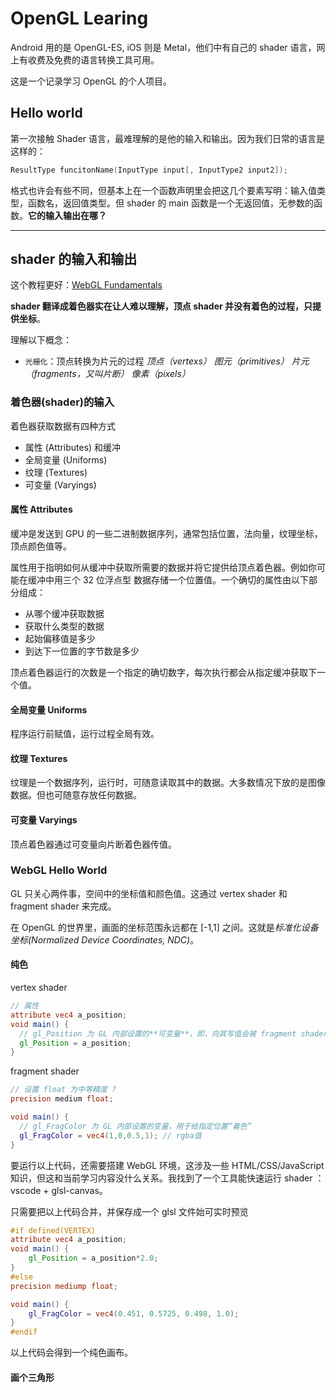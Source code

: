 
# OpenGL Learing

Android 用的是 OpenGL-ES, iOS 则是 Metal，他们中有自己的 shader 语言，网上有收费及免费的语言转换工具可用。


这是一个记录学习 OpenGL 的个人项目。

## Hello world

第一次接触 Shader 语言，最难理解的是他的输入和输出。因为我们日常的语言是这样的：

```C
ResultType funcitonName(InputType input[, InputType2 input2]);
```

格式也许会有些不同，但基本上在一个函数声明里会把这几个要素写明：输入值类型，函数名，返回值类型。但 shader 的 main 函数是一个无返回值，无参数的函数。**它的输入输出在哪？**

---

## shader 的输入和输出

这个教程更好：[WebGL Fundamentals](https://webglfundamentals.org/webgl/lessons/zh_cn/webgl-fundamentals.html)

**shader 翻译成着色器实在让人难以理解，顶点 shader 并没有着色的过程，只提供坐标**。

理解以下概念：

- `光栅化`：顶点转换为片元的过程 *顶点（vertexs） 图元（primitives） 片元（fragments，又叫片断） 像素（pixels）*

### 着色器(shader)的输入

着色器获取数据有四种方式

- 属性 (Attributes) 和缓冲
- 全局变量 (Uniforms)
- 纹理 (Textures)
- 可变量 (Varyings)

#### 属性 Attributes

缓冲是发送到 GPU 的一些二进制数据序列，通常包括位置，法向量，纹理坐标，顶点颜色值等。

属性用于指明如何从缓冲中获取所需要的数据并将它提供给顶点着色器。例如你可能在缓冲中用三个 32 位浮点型 数据存储一个位置值。一个确切的属性由以下部分组成：

- 从哪个缓冲获取数据
- 获取什么类型的数据
- 起始偏移值是多少
- 到达下一位置的字节数是多少

顶点着色器运行的次数是一个指定的确切数字，每次执行都会从指定缓冲获取下一个值。

#### 全局变量 Uniforms

程序运行前赋值，运行过程全局有效。

#### 纹理 Textures

纹理是一个数据序列，运行时，可随意读取其中的数据。大多数情况下放的是图像数据。但也可随意存放任何数据。

#### 可变量 Varyings

顶点着色器通过可变量向片断着色器传值。

### WebGL Hello World

GL 只关心两件事，空间中的坐标值和颜色值。这通过 vertex shader 和 fragment shader 来完成。

在 OpenGL 的世界里，画面的坐标范围永远都在 [-1,1] 之间。这就是*标准化设备坐标(Normalized Device Coordinates, NDC)*。

#### 纯色

vertex shader

```glsl
// 属性
attribute vec4 a_position;
void main() {
  // gl_Position 为 GL 内部设置的**可变量**，即，向其写值会被 fragment shader 使用
  gl_Position = a_position;
}
```

fragment shader

```glsl
// 设置 float 为中等精度 ?
precision medium float;

void main() {
  // gl_FragColor 为 GL 内部设置的变量，用于给指定位置“着色”
  gl_FragColor = vec4(1,0,0.5,1); // rgba值
}
```

要运行以上代码，还需要搭建 WebGL 环境，这涉及一些 HTML/CSS/JavaScript 知识，但这和当前学习内容没什么关系。我找到了一个工具能快速运行 shader ： vscode + glsl-canvas。

只需要把以上代码合并，并保存成一个 glsl 文件始可实时预览

```glsl
#if defined(VERTEX)
attribute vec4 a_position;
void main() {
    gl_Position = a_position*2.0;
}
#else
precision mediump float;

void main() {  
    gl_FragColor = vec4(0.451, 0.5725, 0.498, 1.0);
}
#endif
```

以上代码会得到一个纯色画布。

#### 画个三角形
